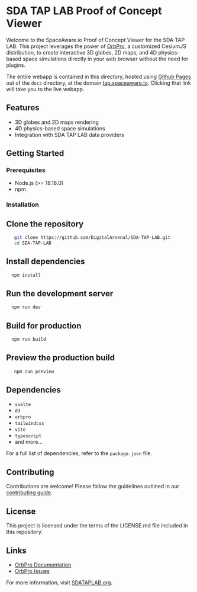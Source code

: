 # SDA TAP LAB Proof of Concept Viewer

Welcome to the SpaceAware.io Proof of Concept Viewer for the SDA TAP LAB. This project leverages the power of [OrbPro](https://digitalarsenal.io/orbpro/), a customized CesiumJS distribution, to create interactive 3D globes, 2D maps, and 4D physics-based space simulations directly in your web browser without the need for plugins.

The entire webapp is contained in this directory, hosted using [Github Pages](https://pages.github.com/) out of the `docs` directory, at the domain [tap.spaceaware.io](https://tap.spaceaware.io).  Clicking that link will take you to the live webapp.

## Features

- 3D globes and 2D maps rendering
- 4D physics-based space simulations
- Integration with SDA TAP LAB data providers

## Getting Started

### Prerequisites

- Node.js (>= 18.18.0)
- npm

### Installation

## Clone the repository

```bash
   git clone https://github.com/DigitalArsenal/SDA-TAP-LAB.git
   cd SDA-TAP-LAB
```

## Install dependencies

```bash
  npm install
```

## Run the development server

```bash
  npm run dev
```

## Build for production

```bash
  npm run build
```

## Preview the production build

```bash
   npm run preview
```

## Dependencies

- `svelte`
- `d3`
- `orbpro`
- `tailwindcss`
- `vite`
- `typescript`
- and more...

For a full list of dependencies, refer to the `package.json` file.

## Contributing

Contributions are welcome! Please follow the guidelines outlined in our [contributing guide](CONTRIBUTING.md).

## License

This project is licensed under the terms of the LICENSE.md file included in this repository.

## Links

- [OrbPro Documentation](https://digitalarsenal.io/orbpro/documentation/)
- [OrbPro Issues](https://github.com/DigitalArsenal/OrbProJS/issues)

For more information, visit [SDATAPLAB.org](https://sdataplab.org).
